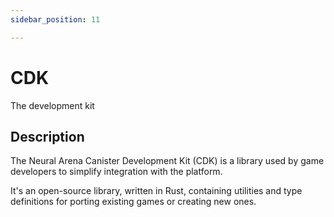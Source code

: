 ```yaml
---
sidebar_position: 11

---
```


# CDK

The development kit

## Description

The Neural Arena Canister Development Kit (CDK) is a library used by game developers to simplify integration with the platform.

It's an open-source library, written in Rust, containing utilities and type definitions for porting existing games or creating new ones.